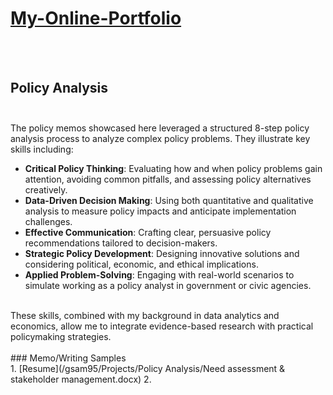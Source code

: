 # [My-Online-Portfolio](/gsam95/gsam95)  


</br></br>

## Policy Analysis  </br></br>

The policy memos showcased here leveraged a structured 8-step policy analysis process to analyze complex policy problems. They illustrate key skills including:
</br>
- **Critical Policy Thinking**: Evaluating how and when policy problems gain attention, avoiding common pitfalls, and assessing policy alternatives creatively.
- **Data-Driven Decision Making**: Using both quantitative and qualitative analysis to measure policy impacts and anticipate implementation challenges.
- **Effective Communication**: Crafting clear, persuasive policy recommendations tailored to decision-makers.
- **Strategic Policy Development**: Designing innovative solutions and considering political, economic, and ethical implications.
- **Applied Problem-Solving**: Engaging with real-world scenarios to simulate working as a policy analyst in government or civic agencies.
</br>
These skills, combined with my background in data analytics and economics, allow me to integrate evidence-based research with practical policymaking strategies.
</br>
</br>
### Memo/Writing Samples </br>
1. [Resume](/gsam95/Projects/Policy Analysis/Need assessment & stakeholder management.docx)
2.  </br>
